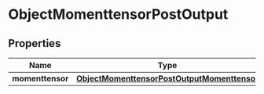 

# ObjectMomenttensorPostOutput


## Properties

| Name | Type | Description | Notes |
|------------ | ------------- | ------------- | -------------|
|**momenttensor** | [**ObjectMomenttensorPostOutputMomenttensor**](ObjectMomenttensorPostOutputMomenttensor.md) |  |  [optional] |



